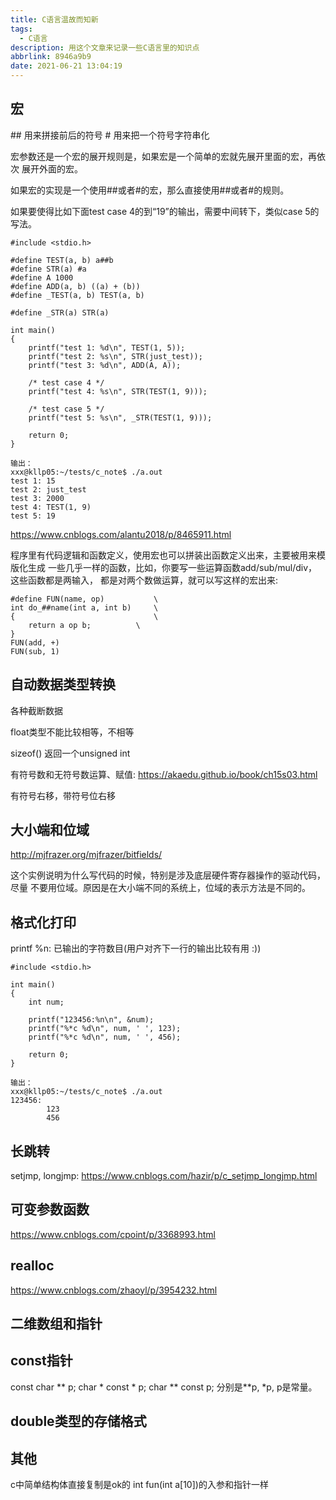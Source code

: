 ```yaml
---
title: C语言温故而知新
tags:
  - C语言
description: 用这个文章来记录一些C语言里的知识点
abbrlink: 8946a9b9
date: 2021-06-21 13:04:19
---
```


宏
-----

  \#\# 用来拼接前后的符号
  \# 用来把一个符号字符串化
  
  宏参数还是一个宏的展开规则是，如果宏是一个简单的宏就先展开里面的宏，再依次
  展开外面的宏。
 
  如果宏的实现是一个使用##或者#的宏，那么直接使用##或者#的规则。

  如果要使得比如下面test case 4的到“19”的输出，需要中间转下，类似case 5的写法。
```
#include <stdio.h>

#define TEST(a, b) a##b
#define STR(a) #a 
#define A 1000
#define ADD(a, b) ((a) + (b))
#define _TEST(a, b) TEST(a, b)

#define _STR(a) STR(a)

int main()
{
	printf("test 1: %d\n", TEST(1, 5));
	printf("test 2: %s\n", STR(just_test));
	printf("test 3: %d\n", ADD(A, A));

	/* test case 4 */
	printf("test 4: %s\n", STR(TEST(1, 9)));

	/* test case 5 */
	printf("test 5: %s\n", _STR(TEST(1, 9)));

	return 0;
}

输出：
xxx@kllp05:~/tests/c_note$ ./a.out 
test 1: 15
test 2: just_test
test 3: 2000
test 4: TEST(1, 9)
test 5: 19
```
  https://www.cnblogs.com/alantu2018/p/8465911.html

  程序里有代码逻辑和函数定义，使用宏也可以拼装出函数定义出来，主要被用来模版化生成
  一些几乎一样的函数，比如，你要写一些运算函数add/sub/mul/div，这些函数都是两输入，
  都是对两个数做运算，就可以写这样的宏出来:
```
#define FUN(name, op)           \
int do_##name(int a, int b)     \
{                               \
	return a op b;          \
}
FUN(add, +)
FUN(sub, 1)
```

自动数据类型转换
-------------------

  各种截断数据

  float类型不能比较相等，不相等

  sizeof() 返回一个unsigned int

  有符号数和无符号数运算、赋值: https://akaedu.github.io/book/ch15s03.html

  有符号右移，带符号位右移

大小端和位域
---------------

  http://mjfrazer.org/mjfrazer/bitfields/

  这个实例说明为什么写代码的时候，特别是涉及底层硬件寄存器操作的驱动代码，尽量
  不要用位域。原因是在大小端不同的系统上，位域的表示方法是不同的。

格式化打印
-------------

  printf %n: 已输出的字符数目(用户对齐下一行的输出比较有用 :))
```
#include <stdio.h>

int main()
{
	int num;

	printf("123456:%n\n", &num);
	printf("%*c %d\n", num, ' ', 123);
	printf("%*c %d\n", num, ' ', 456);

	return 0;
}

输出：
xxx@kllp05:~/tests/c_note$ ./a.out 
123456:
        123
        456
```

长跳转
---------

  setjmp, longjmp: https://www.cnblogs.com/hazir/p/c_setjmp_longjmp.html

可变参数函数
---------------

  https://www.cnblogs.com/cpoint/p/3368993.html

realloc
----------

  https://www.cnblogs.com/zhaoyl/p/3954232.html

二维数组和指针
-----------------

const指针
------------

  const char ** p; char * const * p; char ** const p;
  分别是**p, *p, p是常量。

double类型的存储格式
------------------------

其他
------

  c中简单结构体直接复制是ok的
  int fun(int a[10])的入参和指针一样
